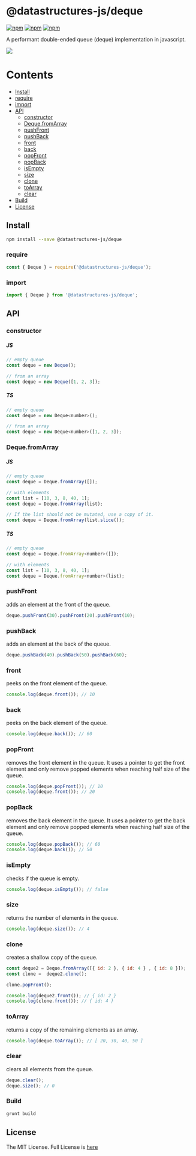 # @datastructures-js/deque

[![npm](https://img.shields.io/npm/v/@datastructures-js/deque.svg)](https://www.npmjs.com/package/@datastructures-js/deque)
[![npm](https://img.shields.io/npm/dm/@datastructures-js/deque.svg)](https://www.npmjs.com/package/@datastructures-js/deque) [![npm](https://img.shields.io/badge/node-%3E=%206.0-blue.svg)](https://www.npmjs.com/package/@datastructures-js/deque)

A performant double-ended queue (deque) implementation in javascript.

<img src="https://user-images.githubusercontent.com/6517308/121813242-859a9700-cc6b-11eb-99c0-49e5bb63005b.jpg">

# Contents
* [Install](#install)
* [require](#require)
* [import](#import)
* [API](#api)
  * [constructor](#constructor)
  * [Deque.fromArray](#dequefromarray)
  * [pushFront](#pushfront)
  * [pushBack](#pushback)
  * [front](#front)
  * [back](#back)
  * [popFront](#popfront)
  * [popBack](#popback)
  * [isEmpty](#isEmpty)
  * [size](#size)
  * [clone](#clone)
  * [toArray](#toarray)
  * [clear](#clear)
* [Build](#build)
* [License](#license)

## Install

```sh
npm install --save @datastructures-js/deque
```

### require

```js
const { Deque } = require('@datastructures-js/deque');
```

### import

```js
import { Deque } from '@datastructures-js/deque';
```

## API

### constructor

##### JS
```js
// empty queue
const deque = new Deque();

// from an array
const deque = new Deque([1, 2, 3]);
```

##### TS
```js
// empty queue
const deque = new Deque<number>();

// from an array
const deque = new Deque<number>([1, 2, 3]);
```

### Deque.fromArray

##### JS
```js
// empty queue
const deque = Deque.fromArray([]);

// with elements
const list = [10, 3, 8, 40, 1];
const deque = Deque.fromArray(list);

// If the list should not be mutated, use a copy of it.
const deque = Deque.fromArray(list.slice());
```

##### TS
```js
// empty queue
const deque = Deque.fromArray<number>([]);

// with elements
const list = [10, 3, 8, 40, 1];
const deque = Deque.fromArray<number>(list);
```

### pushFront
adds an element at the front of the queue.

```js
deque.pushFront(30).pushFront(20).pushFront(10);
```

### pushBack
adds an element at the back of the queue.

```js
deque.pushBack(40).pushBack(50).pushBack(60);
```

### front
peeks on the front element of the queue.

```js
console.log(deque.front()); // 10
```

### back
peeks on the back element of the queue.

```js
console.log(deque.back()); // 60
```

### popFront
removes the front element in the queue. It uses a pointer to get the front element and only remove popped elements when reaching half size of the queue.

```js
console.log(deque.popFront()); // 10
console.log(deque.front()); // 20
```

### popBack
removes the back element in the queue. It uses a pointer to get the back element and only remove popped elements when reaching half size of the queue.

```js
console.log(deque.popBack()); // 60
console.log(deque.back()); // 50
```

### isEmpty
checks if the queue is empty.

```js
console.log(deque.isEmpty()); // false
```

### size
returns the number of elements in the queue.

```js
console.log(deque.size()); // 4
```

### clone
creates a shallow copy of the queue.

```js
const deque2 = Deque.fromArray([{ id: 2 }, { id: 4 } , { id: 8 }]);
const clone =  deque2.clone();

clone.popFront();

console.log(deque2.front()); // { id: 2 }
console.log(clone.front()); // { id: 4 }
```

### toArray
returns a copy of the remaining elements as an array.

```js
console.log(deque.toArray()); // [ 20, 30, 40, 50 ]
```

### clear
clears all elements from the queue.

```js
deque.clear();
deque.size(); // 0
```

### Build

```sh
grunt build
```

## License
The MIT License. Full License is [here](https://github.com/datastructures-js/deque/blob/master/LICENSE)
